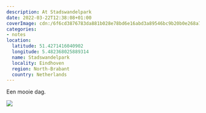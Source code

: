 ```yaml
---
description: At Stadswandelpark
date: 2022-03-22T12:38:08+01:00
coverImage: cdn:/6f6cd3876783da881b028e78bd6e16abd3a89546bc9b20b0e268a7ec61200718
categories:
- notes
location:
  latitude: 51.4271416040902
  longitude: 5.482368025889314
  name: Stadswandelpark
  locality: Eindhoven
  region: North-Brabant
  country: Netherlands
---
```


Een mooie dag.

![](cdn:/6f6cd3876783da881b028e78bd6e16abd3a89546bc9b20b0e268a7ec61200718?class=fw)
